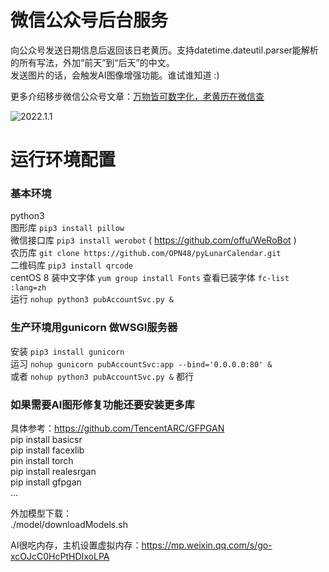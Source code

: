 # 微信公众号后台服务
向公众号发送日期信息后返回该日老黄历。支持datetime.dateutil.parser能解析的所有写法，外加“前天”到“后天”的中文。  
发送图片的话，会触发AI图像增强功能。谁试谁知道 :)

更多介绍移步微信公众号文章：[万物皆可数字化，老黄历在微信查](https://mp.weixin.qq.com/s?__biz=Mzk0NjEzMzQ5Mw==&mid=2247484190&idx=1&sn=e1611f92031a60676647ef2019012a8a&chksm=c30b8384f47c0a92004440d60b98add39c9f3ab2a2f960c200bb9b4406085f9a57e3126c4be9#rd)

![2022.1.1](https://user-images.githubusercontent.com/3489487/148159388-ebc3e9ad-6937-4327-aa75-34fdc08545c9.png)

# 运行环境配置
### 基本环境
python3  
图形库 `pip3 install pillow`  
微信接口库 `pip3 install werobot`  ( https://github.com/offu/WeRoBot )  
农历库 `git clone https://github.com/OPN48/pyLunarCalendar.git`  
二维码库 `pip3 install qrcode`  
centOS 8 装中文字体 `yum group install Fonts` 查看已装字体 `fc-list :lang=zh`  
运行 `nohup python3 pubAccountSvc.py &`  

### 生产环境用gunicorn 做WSGI服务器
安装 `pip3 install gunicorn`  
运习 `nohup gunicorn pubAccountSvc:app --bind='0.0.0.0:80' &`  
或者 `nohup python3 pubAccountSvc.py &` 都行  

### 如果需要AI图形修复功能还要安装更多库
具体参考：https://github.com/TencentARC/GFPGAN  
pip install basicsr  
pip install facexlib  
pin install torch  
pip install realesrgan  
pip install gfpgan  
...  

外加模型下载：  
./model/downloadModels.sh  

AI很吃内存，主机设置虚拟内存：https://mp.weixin.qq.com/s/go-xcOJcC0HcPtHDIxoLPA  
